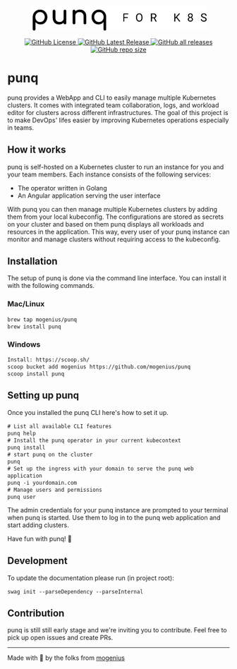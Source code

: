 <p align="center">
  <img src="/assets/punq_logo.png" alt="punq logo" width="400"/>
</p>

<p align="center">
    <a href="https://github.com/mogenius/punq/blob/main/LICENSE">
        <img alt="GitHub License" src="https://img.shields.io/github/license/mogenius/punq?logo=GitHub&style=flat-square">
    </a>
    <a href="https://github.com/mogenius/podloxx/releases/latest">
        <img alt="GitHub Latest Release" src="https://img.shields.io/github/v/release/mogenius/punq?logo=GitHub&style=flat-square">
    </a>
    <a href="https://github.com/mogenius/podloxx/releases">
      <img alt="GitHub all releases" src="https://img.shields.io/github/downloads/mogenius/punq/total">
    </a>
    <a href="https://github.com/mogenius/podloxx">
      <img alt="GitHub repo size" src="https://img.shields.io/github/repo-size/mogenius/punq">
    </a>
</p>

# punq

punq provides a WebApp and CLI to easily manage multiple Kubernetes clusters. It comes with integrated team collaboration, logs, and workload editor for clusters across different infrastructures. The goal of this project is to make DevOps' lifes easier by improving Kubernetes operations especially in teams.

## How it works

punq is self-hosted on a Kubernetes cluster to run an instance for you and your team members. Each instance consists of the following services:
- The operator written in Golang
- An Angular application serving the user interface

With punq you can then manage multiple Kubernetes clusters by adding them from your local kubeconfig. The configurations are stored as secrets on your cluster and based on them punq displays all workloads and resources in the application. This way, every user of your punq instance can monitor and manage clusters without requiring access to the kubeconfig.

## Installation

The setup of punq is done via the command line interface. You can install it with the following commands.

### Mac/Linux

```
brew tap mogenius/punq
brew install punq
```

### Windows
```
Install: https://scoop.sh/
scoop bucket add mogenius https://github.com/mogenius/punq
scoop install punq
```

## Setting up punq

Once you installed the punq CLI here's how to set it up.

```
# List all available CLI features
punq help
# Install the punq operator in your current kubecontext
punq install
# start punq on the cluster
punq
# Set up the ingress with your domain to serve the punq web application
punq -i yourdomain.com
# Manage users and permissions
punq user 
```

The admin credentials for your punq instance are prompted to your terminal when punq is started. Use them to log in to the punq web application and start adding clusters.

Have fun with punq! 🤘

## Development
To update the documentation please run (in project root):
```
swag init --parseDependency --parseInternal
```

## Contribution

punq is still still early stage and we're inviting you to contribute. Feel free to pick up open issues and create PRs.

---

Made with 💜 by the folks from [mogenius](https://mogenius.com)
